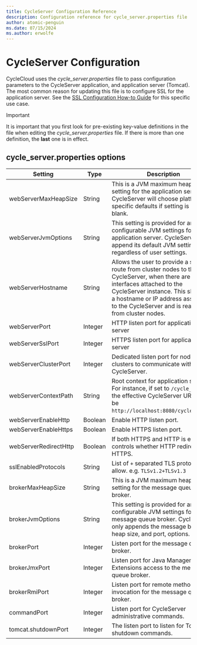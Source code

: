 ```yaml
---
title: CycleServer Configuration Reference
description: Configuration reference for cycle_server.properties file
author: atomic-penguin
ms.date: 07/15/2024
ms.author: erwolfe
---
```


# CycleServer Configuration

CycleCloud uses the _cycle_server.properties_ file to pass configuration parameters to the CycleServer application, and application server (Tomcat). The most common reason for updating this file is to configure SSL for the application server. See the [SSL Configuration How-to Guide](./how-to/ssl-configuration.md) for this specific use case.

> [!IMPORTANT]
> It is important that you first look for pre-existing key-value definitions in the file when editing the _cycle_server.properties_ file. If there is more than one definition, the **last** one is in effect.

## cycle_server.properties options

| Setting | Type | Description | Default value |
| --------- | ---- | ----------- | ------- |
| webServerMaxHeapSize | String | This is a JVM maximum heap size setting for the application server. CycleServer will choose platform specific defaults if setting is left blank. | Linux: `4096M`; Windows: `2048M` |
| webServerJvmOptions | String | This setting is provided for any user configurable JVM settings for the application server. CycleServer will append its default JVM settings regardless of user settings. | Appended Defaults: `-Djava.net.preferIPv4Stack=true -Djava.net.preferIPv4Addresses=true -XX:+HeapDumpOnOutOfMemoryError -Dorg.apache.tomcat.util.buf.UDecoder.ALLOW_ENCODED_SLASH=true'` |
| webServerHostname | String | Allows the user to provide a static route from cluster nodes to the CycleServer, when there are multiple interfaces attached to the CycleServer instance. This should be a hostname or IP address assigned to the CycleServer and is reachable from cluster nodes. | Unset |
| webServerPort | Integer | HTTP listen port for application server | `8080` |
| webServerSslPort | Integer | HTTPS listen port for application server | `8443` |
| webServerClusterPort | Integer | Dedicated listen port for node clusters to communicate with CycleServer. | `9443` |
| webServerContextPath | String | Root context for application server. For instance, if set to `/cycle_server` the effective CycleServer URI would be `http://localhost:8080/cycle_server`. | `/` |
| webServerEnableHttp | Boolean | Enable HTTP listen port. | `true` |
| webServerEnableHttps | Boolean | Enable HTTPS listen port. | `false` |
| webServerRedirectHttp | Boolean | If both HTTPS and HTTP is enabled, controls whether HTTP redirects to HTTPS. | `true` |
| sslEnabledProtocols | String | List of `+` separated TLS protocols to allow. e.g. `TLSv1.2+TLSv1.3` | `TLSv1.3` |
| brokerMaxHeapSize | String | This is a JVM maximum heap size setting for the message queue broker. | Linux: `1024M`; Windows: `512M` |
| brokerJvmOptions | String | This setting is provided for any user configurable JVM settings for the message queue broker. CycleServer only appends the message broker heap size, and port, options. | None |
| brokerPort | Integer | Listen port for the message queue broker. | `5672` |
| brokerJmxPort | Integer | Listen port for Java Management Extensions access to the message queue broker. | `9099` |
| brokerRmiPort | Integer | Listen port for remote method invocation for the message queue broker. | automatically assigned unused port |
| commandPort  | Integer | Listen port for CycleServer administrative commands. | `6400` |
| tomcat.shutdownPort | Integer | The listen port to listen for Tomcat shutdown commands. | `8007` |
